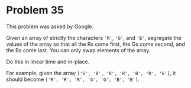 # Problem 35

This problem was asked by Google.

Given an array of strictly the characters ```'R'```, ```'G'```, and ```'B'```, segregate the values of the array so that all the Rs come first, the Gs come second, and the Bs come last. You can only swap elements of the array.

Do this in linear time and in-place.

For example, given the array ```['G', 'B', 'R', 'R', 'B', 'R', 'G']```, it should become ```['R', 'R', 'R', 'G', 'G', 'B', 'B']```.